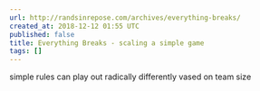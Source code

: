 ```yaml
---
url: http://randsinrepose.com/archives/everything-breaks/
created_at: 2018-12-12 01:55 UTC
published: false
title: Everything Breaks - scaling a simple game
tags: []
---
```


simple rules can play out radically differently vased on team size
